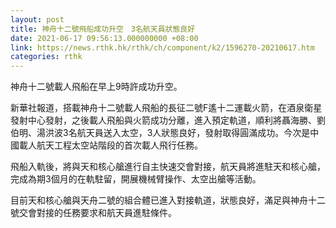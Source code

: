 ```yaml
---
layout: post
title: 神舟十二號飛船成功升空　3名航天員狀態良好
date: 2021-06-17 09:56:13.000000000 +08:00
link: https://news.rthk.hk/rthk/ch/component/k2/1596270-20210617.htm
categories: rthk
---
```


神舟十二號載人飛船在早上9時許成功升空。

新華社報道，搭載神舟十二號載人飛船的長征二號F遙十二運載火箭，在酒泉衛星發射中心發射，之後載人飛船與火箭成功分離，進入預定軌道，順利將聶海勝、劉伯明、湯洪波3名航天員送入太空，3人狀態良好，發射取得圓滿成功。今次是中國載人航天工程太空站階段的首次載人飛行任務。

飛船入軌後，將與天和核心艙進行自主快速交會對接，航天員將進駐天和核心艙，完成為期3個月的在軌駐留，開展機械臂操作、太空出艙等活動。

目前天和核心艙與天舟二號的組合體已進入對接軌道，狀態良好，滿足與神舟十二號交會對接的任務要求和航天員進駐條件。

